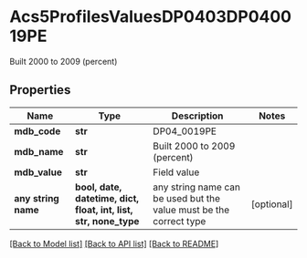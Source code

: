 # Acs5ProfilesValuesDP0403DP040019PE

Built 2000 to 2009 (percent)

## Properties
Name | Type | Description | Notes
------------ | ------------- | ------------- | -------------
**mdb_code** | **str** | DP04_0019PE | 
**mdb_name** | **str** | Built 2000 to 2009 (percent) | 
**mdb_value** | **str** | Field value | 
**any string name** | **bool, date, datetime, dict, float, int, list, str, none_type** | any string name can be used but the value must be the correct type | [optional]

[[Back to Model list]](../README.md#documentation-for-models) [[Back to API list]](../README.md#documentation-for-api-endpoints) [[Back to README]](../README.md)



